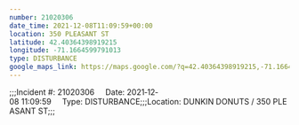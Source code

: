 ```yaml
---
number: 21020306
date_time: 2021-12-08T11:09:59+00:00
location: 350 PLEASANT ST
latitude: 42.40364398919215
longitude: -71.1664599791013
type: DISTURBANCE
google_maps_link: https://maps.google.com/?q=42.40364398919215,-71.1664599791013
---
```


;;;Incident #: 21020306     Date: 2021‐12‐08 11:09:59     Type: DISTURBANCE;;;Location: DUNKIN DONUTS / 350 PLEASANT ST;;;
